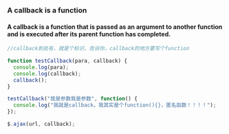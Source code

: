### A callback is a function

#### A callback is a function that is passed as an argument to another function and is executed after its parent function has completed.

```js
//callback到处有，就是个标识，告诉你，callback的地方要写个function

function testCallback(para, callback) {
  console.log(para);
  console.log(callback);
  callback();
}

testCallback("我是参数我是参数", function() {
  console.log("我就是callback，我其实是个function(){}，匿名函数！！！！");
});

$.ajax(url, callback);
```
